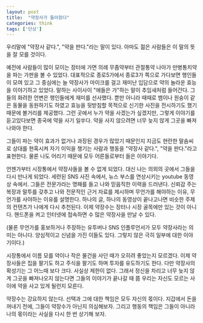 ```yaml
---
layout: post
title:  "약장사가 돌아왔다"
categories: think
tags: ['단상']
---
```


우리말에 "약장사 같다.", "약을 판다."라는 말이 있다. 아마도 젊은 사람들은 이 말의 뜻을 잘 모를 것이다. 

예전에 사람들이 많이 모이는 장터에 가면 의례 무좀약부터 관절통약 나아가 만병통치약을 파는 가판을 볼 수 있었다. 대표적으로 종로5가에서 종로3가 쪽으로 가다보면 행인들이 모여 있고 그 중심에는 늘 약장사가 마이크를 걸고 재미난 입담으로 약의 놀라운 효능을 이야기하고 있었다. 말하는 사이사이 "애들은 가"하는 말이 추임새처럼 들어간다. 그들의 화려한 언변은 행인들에게 재미를 선사했다. 뿐만 아니라 때때로 뱀이나 원숭이 같은 동물을 동원하기도 하였고 효능을 뒷받침할 목적으로 신기한 사진을 전시하기도 했기 때문에 볼거리를 제공했다. 그런 곳에서 누가 약을 사겠는가 싶겠지만, 그렇게 이야기를 듣고있다보면 종국에 약을 사기 일쑤다. 약을 사지 않으려면 너무 늦지 않게 그곳을 빠져나와야 한다. 

그들이 파는 약이 효과가 없거나 과장된 경우가 많았기 때문인지 지금도 현란한 말솜씨로 상대를 현혹시켜 자기 이익을 챙기는 사람과 행동을 "약장사 같다.", "약을 판다."라고 표현한다. 물론 나도 어리기 때문에 모두 어른들로부터 들은 이야기다.

언젠가부터 시장통에서 약장사들을 볼 수 없게 되었다. 대신 나는 의외의 곳에서 그들을 다시 만나게 되었다. 세련된 SNS 사진 속에서, 뉴스 부스를 연상시키는 youtube 동영상 속에서. 그들은 전문가라는 명패를 들고 나와 믿음직한 이력을 드러낸다. 신뢰감 주는 복장과 말투를 갖추고 나와 전문적인 근거 자료를 제시하며 무언가를 해야하는 이유, 무언가를 사야하는 이유를 설명한다. 하나의 글, 하나의 동영상이 끝나고나면 비슷한 주제의 컨텐츠가 나에게 다시 추천된다. 이제 약장수는 장터나 시장 골목에만 있는 것이 아니다. 핸드폰을 켜고 인터넷에 접속하면 수 많은 약장사을 만날 수 있다. 

(물론 무언가를 홍보하거나 주장하는 유투버나 SNS 인플루언서가 모두 약장사라는 의미는 아니다. 양심적이고 신념을 가진 이들도 있다. 그렇지 않은 극히 일부에 대한 이야기이다.)

시장통에서 이름 모를 약이나 작은 물건을 사던 때가 오히려 좋았는지 모르겠다. 이제 약장사들은 집을 팔기도 하고 주식을 팔기도 하며 투자를 유도하기도 한다. 다만 약장사의 확성기는 그 어느때 보다 크다. 사실상 제한이 없다. 그래서 정신을 차리고 너무 늦지 않게 그곳을 빠져나오지 않는다면 그들의 이야기가 끝나갈 때 쯤 우리는 자신도 모르는 사이에 약을 사고 있게 될런지 모른다. 

약장수는 강요하지 않는다. 선택과 그에 대한 책임은 모두 자신의 몫이다. 지갑에서 돈을 꺼내기 전에, 그들이 약장수가 아닌지 의심해보자. 그리고 행동의 책임은 그들이 아니라 나의 몫이라는 사실을 다시 한 번 상기해 보자. 




